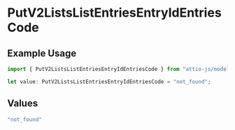 # PutV2ListsListEntriesEntryIdEntriesCode

## Example Usage

```typescript
import { PutV2ListsListEntriesEntryIdEntriesCode } from "attio-js/models/errors";

let value: PutV2ListsListEntriesEntryIdEntriesCode = "not_found";
```

## Values

```typescript
"not_found"
```